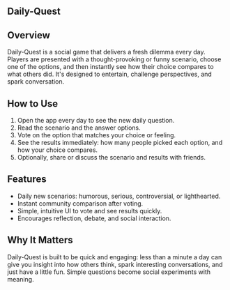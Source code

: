 ## Daily-Quest

## Overview
Daily-Quest is a social game that delivers a fresh dilemma every day. Players are presented with a thought-provoking or funny scenario, choose one of the options, and then instantly see how their choice compares to what others did. It's designed to entertain, challenge perspectives, and spark conversation.

## How to Use
1. Open the app every day to see the new daily question.
2. Read the scenario and the answer options.
3. Vote on the option that matches your choice or feeling.
4. See the results immediately: how many people picked each option, and how your choice compares.
5. Optionally, share or discuss the scenario and results with friends.

## Features
* Daily new scenarios: humorous, serious, controversial, or lighthearted.
* Instant community comparison after voting.
* Simple, intuitive UI to vote and see results quickly.
* Encourages reflection, debate, and social interaction.

## Why It Matters
Daily-Quest is built to be quick and engaging: less than a minute a day can give you insight into how others think, spark interesting conversations, and just have a little fun. Simple questions become social experiments with meaning.